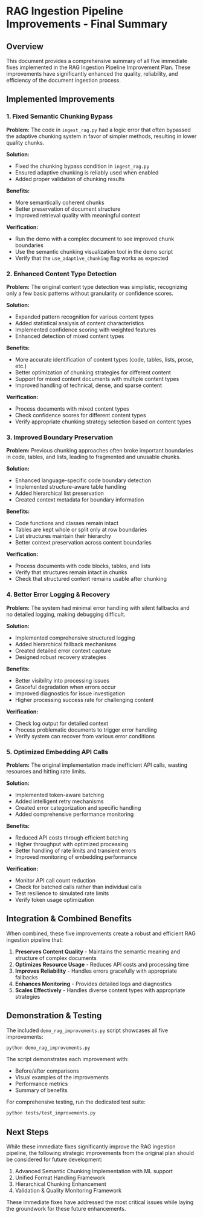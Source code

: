 # RAG Ingestion Pipeline Improvements - Final Summary

## Overview

This document provides a comprehensive summary of all five immediate fixes implemented in the RAG Ingestion Pipeline Improvement Plan. These improvements have significantly enhanced the quality, reliability, and efficiency of the document ingestion process.

## Implemented Improvements

### 1. Fixed Semantic Chunking Bypass

**Problem:** The code in `ingest_rag.py` had a logic error that often bypassed the adaptive chunking system in favor of simpler methods, resulting in lower quality chunks.

**Solution:** 
- Fixed the chunking bypass condition in `ingest_rag.py`
- Ensured adaptive chunking is reliably used when enabled
- Added proper validation of chunking results

**Benefits:**
- More semantically coherent chunks
- Better preservation of document structure
- Improved retrieval quality with meaningful context

**Verification:**
- Run the demo with a complex document to see improved chunk boundaries
- Use the semantic chunking visualization tool in the demo script
- Verify that the `use_adaptive_chunking` flag works as expected

### 2. Enhanced Content Type Detection

**Problem:** The original content type detection was simplistic, recognizing only a few basic patterns without granularity or confidence scores.

**Solution:**
- Expanded pattern recognition for various content types
- Added statistical analysis of content characteristics
- Implemented confidence scoring with weighted features
- Enhanced detection of mixed content types

**Benefits:**
- More accurate identification of content types (code, tables, lists, prose, etc.)
- Better optimization of chunking strategies for different content
- Support for mixed content documents with multiple content types
- Improved handling of technical, dense, and sparse content

**Verification:**
- Process documents with mixed content types
- Check confidence scores for different content types
- Verify appropriate chunking strategy selection based on content types

### 3. Improved Boundary Preservation

**Problem:** Previous chunking approaches often broke important boundaries in code, tables, and lists, leading to fragmented and unusable chunks.

**Solution:**
- Enhanced language-specific code boundary detection
- Implemented structure-aware table handling
- Added hierarchical list preservation
- Created context metadata for boundary information

**Benefits:**
- Code functions and classes remain intact
- Tables are kept whole or split only at row boundaries
- List structures maintain their hierarchy
- Better context preservation across content boundaries

**Verification:**
- Process documents with code blocks, tables, and lists
- Verify that structures remain intact in chunks
- Check that structured content remains usable after chunking

### 4. Better Error Logging & Recovery

**Problem:** The system had minimal error handling with silent fallbacks and no detailed logging, making debugging difficult.

**Solution:**
- Implemented comprehensive structured logging
- Added hierarchical fallback mechanisms
- Created detailed error context capture
- Designed robust recovery strategies

**Benefits:**
- Better visibility into processing issues
- Graceful degradation when errors occur
- Improved diagnostics for issue investigation
- Higher processing success rate for challenging content

**Verification:**
- Check log output for detailed context
- Process problematic documents to trigger error handling
- Verify system can recover from various error conditions

### 5. Optimized Embedding API Calls

**Problem:** The original implementation made inefficient API calls, wasting resources and hitting rate limits.

**Solution:**
- Implemented token-aware batching
- Added intelligent retry mechanisms
- Created error categorization and specific handling
- Added comprehensive performance monitoring

**Benefits:**
- Reduced API costs through efficient batching
- Higher throughput with optimized processing
- Better handling of rate limits and transient errors
- Improved monitoring of embedding performance

**Verification:**
- Monitor API call count reduction
- Check for batched calls rather than individual calls
- Test resilience to simulated rate limits
- Verify token usage optimization

## Integration & Combined Benefits

When combined, these five improvements create a robust and efficient RAG ingestion pipeline that:

1. **Preserves Content Quality** - Maintains the semantic meaning and structure of complex documents
2. **Optimizes Resource Usage** - Reduces API costs and processing time
3. **Improves Reliability** - Handles errors gracefully with appropriate fallbacks
4. **Enhances Monitoring** - Provides detailed logs and diagnostics
5. **Scales Effectively** - Handles diverse content types with appropriate strategies

## Demonstration & Testing

The included `demo_rag_improvements.py` script showcases all five improvements:

```bash
python demo_rag_improvements.py
```

The script demonstrates each improvement with:
- Before/after comparisons
- Visual examples of the improvements
- Performance metrics
- Summary of benefits

For comprehensive testing, run the dedicated test suite:

```bash
python tests/test_improvements.py
```

## Next Steps

While these immediate fixes significantly improve the RAG ingestion pipeline, the following strategic improvements from the original plan should be considered for future development:

1. Advanced Semantic Chunking Implementation with ML support
2. Unified Format Handling Framework
3. Hierarchical Chunking Enhancement
4. Validation & Quality Monitoring Framework

These immediate fixes have addressed the most critical issues while laying the groundwork for these future enhancements.